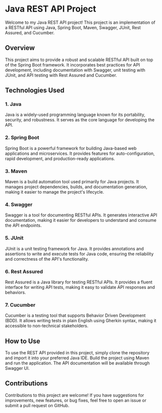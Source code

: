 # Java REST API Project

Welcome to my Java REST API project! This project is an implementation of a RESTful API using Java, Spring Boot, Maven, Swagger, JUnit, Rest Assured, and Cucumber.

## Overview

This project aims to provide a robust and scalable RESTful API built on top of the Spring Boot framework. It incorporates best practices for API development, including documentation with Swagger, unit testing with JUnit, and API testing with Rest Assured and Cucumber.

## Technologies Used

### 1. Java

Java is a widely-used programming language known for its portability, security, and robustness. It serves as the core language for developing the API.

### 2. Spring Boot

Spring Boot is a powerful framework for building Java-based web applications and microservices. It provides features for auto-configuration, rapid development, and production-ready applications.

### 3. Maven

Maven is a build automation tool used primarily for Java projects. It manages project dependencies, builds, and documentation generation, making it easier to manage the project's lifecycle.

### 4. Swagger

Swagger is a tool for documenting RESTful APIs. It generates interactive API documentation, making it easier for developers to understand and consume the API endpoints.

### 5. JUnit

JUnit is a unit testing framework for Java. It provides annotations and assertions to write and execute tests for Java code, ensuring the reliability and correctness of the API's functionality.

### 6. Rest Assured

Rest Assured is a Java library for testing RESTful APIs. It provides a fluent interface for writing API tests, making it easy to validate API responses and behaviors.

### 7. Cucumber

Cucumber is a testing tool that supports Behavior Driven Development (BDD). It allows writing tests in plain English using Gherkin syntax, making it accessible to non-technical stakeholders.

## How to Use

To use the REST API provided in this project, simply clone the repository and import it into your preferred Java IDE. Build the project using Maven and run the application. The API documentation will be available through Swagger UI.

## Contributions

Contributions to this project are welcome! If you have suggestions for improvements, new features, or bug fixes, feel free to open an issue or submit a pull request on GitHub.

